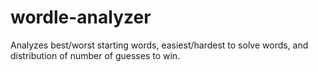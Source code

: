 # wordle-analyzer
Analyzes best/worst starting words, easiest/hardest to solve words, and distribution of number of guesses to win.